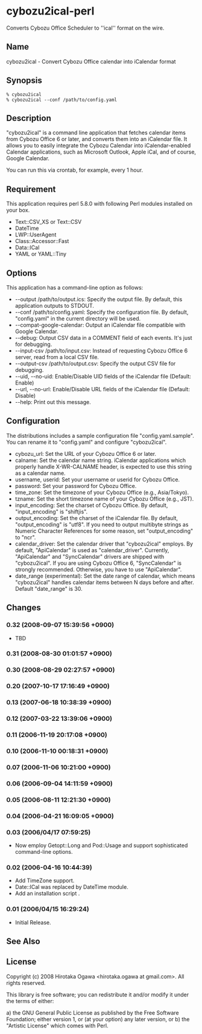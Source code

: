 # cybozu2ical-perl

Converts Cybozu Office Scheduler to ''ical'' format on the wire.

## Name

cybozu2ical - Convert Cybozu Office calendar into iCalendar format

## Synopsis

    % cybozu2ical
    % cybozu2ical --conf /path/to/config.yaml

## Description

"cybozu2ical" is a command line application that fetches calendar items from Cybozu Office 6 or later, and converts them into an iCalendar file.  It allows you to easily integrate the Cybozu Calendar into iCalendar-enabled Calendar applications, such as Microsoft Outlook, Apple iCal, and of course, Google Calendar.

You can run this via crontab, for example, every 1 hour.

## Requirement

This application requires perl 5.8.0 with following Perl modules installed on your box.

 * Text::CSV_XS or Text::CSV
 * DateTime
 * LWP::UserAgent
 * Class::Accessor::Fast
 * Data::ICal
 * YAML or YAML::Tiny

## Options

This application has a command-line option as follows:

 * --output /path/to/output.ics: Specify the output file. By default, this application outputs to STDOUT.
 * --conf /path/to/config.yaml: Specify the configuration file. By default, "config.yaml" in the current directory will be used.
 * --compat-google-calendar: Output an iCalendar file compatible with Google Calendar.
 * --debug: Output CSV data in a COMMENT field of each events. It's just for debugging.
 * --input-csv /path/to/input.csv: Instead of requesting Cybozu Office 6 server, read from a local CSV file.
 * --output-csv /path/to/output.csv: Specify the output CSV file for debugging.
 * --uid, --no-uid: Enable/Disable UID fields of the iCalendar file (Default: Enable)
 * --url, --no-url: Enable/Disable URL fields of the iCalendar file (Default: Disable)
 * --help: Print out this message.

## Configuration

The distributions includes a sample configuration file "config.yaml.sample". You can rename it to "config.yaml" and configure "cybozu2ical".

 * cybozu_url: Set the URL of your Cybozu Office 6 or later.
 * calname: Set the calendar name string. iCalendar applications which properly handle X-WR-CALNAME header, is expected to use this string as a calendar name.
 * username, userid: Set your username or userid for Cybozu Office.
 * password: Set your password for Cybozu Office.
 * time_zone: Set the timezone of your Cybozu Office (e.g., Asia/Tokyo).
 * tzname: Set the short timezone name of your Cybozu Office (e.g., JST).
 * input_encoding: Set the charset of Cybozu Office. By default, "input_encoding" is "shiftjis".
 * output_encoding: Set the charset of the iCalendar file. By default, "output_encoding" is "utf8". If you need to output multibyte strings as Numeric Character References for some reason, set "output_encoding" to "ncr".
 * calendar_driver: Set the calendar driver that "cybozu2ical" employs. By default, "ApiCalendar" is used as "calendar_driver". Currently, "ApiCalendar" and "SyncCalendar" drivers are shipped with "cybozu2ical". If you are using Cybozu Office 6, "SyncCalendar" is strongly recommended. Otherwise, you have to use "ApiCalendar".
 * date_range (experimental): Set the date range of calendar, which means "cybozu2ical" handles calendar items between N days before and after. Default "date_range" is 30.

## Changes

### 0.32 (2008-09-07 15:39:56 +0900)

 * TBD

### 0.31 (2008-08-30 01:01:57 +0900)
### 0.30 (2008-08-29 02:27:57 +0900)
### 0.20 (2007-10-17 17:16:49 +0900)
### 0.13 (2007-06-18 10:38:39 +0900)
### 0.12 (2007-03-22 13:39:06 +0900)
### 0.11 (2006-11-19 20:17:08 +0900)
### 0.10 (2006-11-10 00:18:31 +0900)
### 0.07 (2006-11-06 10:21:00 +0900)
### 0.06 (2006-09-04 14:11:59 +0900)
### 0.05 (2006-08-11 12:21:30 +0900)
### 0.04 (2006-04-21 16:09:05 +0900)

### 0.03 (2006/04/17 07:59:25)

 * Now employ Getopt::Long and Pod::Usage and support sophisticated command-line options.

### 0.02 (2006-04-16 10:44:39)

 * Add TimeZone support.
 * Date::ICal was replaced by DateTime module.
 * Add an installation script .

### 0.01 (2006/04/15 16:29:24)

 * Initial Release.

## See Also

## License

Copyright (c) 2008 Hirotaka Ogawa <hirotaka.ogawa at gmail.com>.
All rights reserved.

This library is free software; you can redistribute it and/or modify it under the terms of either:

 a) the GNU General Public License as published by the Free Software Foundation; either version 1, or (at your option) any later version, or
 b) the "Artistic License" which comes with Perl.
